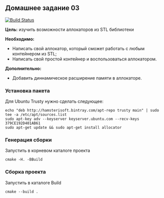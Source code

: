 ## Домашнее задание 03

[![Build Status](https://travis-ci.org/ithamsteri/homework_03.svg?branch=master)](https://travis-ci.org/ithamsteri/homework_03)

**Цель:** изучить возможности аллокаторов из STL библиотеки

**Необходимо:**
* Написать свой аллокатор, который сможет работать с любым контейнером из STL;
* Написать свой простой контейнер и воспользоваться аллокатором.

**Дополнительно:**
* Добавить диннамическое расширение памяти в аллокаторе.

### Установка пакета

Для Ubuntu Trusty нужно сделать следующее:

```shell
echo "deb http://hamsterisoft.bintray.com/apt-repo trusty main" | sudo tee -a /etc/apt/sources.list
sudo apt-key adv --keyserver keyserver.ubuntu.com --recv-keys 379CE192D401AB61
sudo apt-get update && sudo apt-get install allocator
```

### Генерация сборки

Запустить в корневом каталоге проекта

```shell
cmake -H. -BBuild
```

### Сборка проекта

Запустить в каталоге Build

```shell
cmake --build .
```
